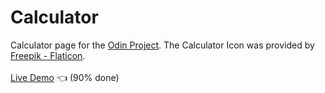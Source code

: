 # Calculator
Calculator page for the [Odin Project](https://www.theodinproject.com/lessons/foundations-calculator). The Calculator Icon was provided by [Freepik - Flaticon](https://www.flaticon.com/free-icons/calculator).<br /><br />
[Live Demo](https://anabilhoque.github.io/Calculator/) :point_left: (90% done)